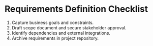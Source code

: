 # Requirements Definition Checklist

1. Capture business goals and constraints.
2. Draft scope document and secure stakeholder approval.
3. Identify dependencies and external integrations.
4. Archive requirements in project repository.
